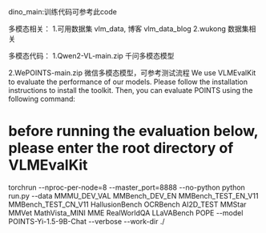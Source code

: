 dino_main:训练代码可参考此code

多模态相关：
1.可用数据集 vlm_data, 博客 vlm_data_blog
2.wukong 数据集相关

多模态代码：
1.Qwen2-VL-main.zip  千问多模态模型

2.WePOINTS-main.zip  微信多模态模型，可参考测试流程
  We use VLMEvalKit to evaluate the performance of our models. Please follow the installation instructions to install the toolkit.
  Then, you can evaluate POINTS using the following command:

  # before running the evaluation below, please enter the root directory of VLMEvalKit
  torchrun --nproc-per-node=8 --master_port=8888 --no-python python run.py --data MMMU_DEV_VAL MMBench_DEV_EN MMBench_TEST_EN_V11 MMBench_TEST_CN_V11       HallusionBench OCRBench AI2D_TEST MMStar MMVet MathVista_MINI MME RealWorldQA LLaVABench POPE  --model POINTS-Yi-1.5-9B-Chat --verbose --work-dir ./



